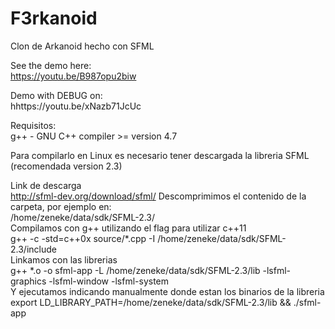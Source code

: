 F3rkanoid
=========

Clon de Arkanoid hecho con SFML

See the demo here:  
https://youtu.be/B987opu2biw

Demo with DEBUG on:  
hhttps://youtu.be/xNazb71JcUc

Requisitos:  
g++ - GNU C++ compiler >= version 4.7

Para compilarlo en Linux es necesario tener descargada la libreria SFML (recomendada version 2.3)

Link de descarga  
http://sfml-dev.org/download/sfml/
Descomprimimos el contenido de la carpeta, por ejemplo en:  
/home/zeneke/data/sdk/SFML-2.3/  
Compilamos con g++ utilizando el flag para utilizar c++11  
g++ -c -std=c++0x source/*.cpp -I /home/zeneke/data/sdk/SFML-2.3/include  
Linkamos con las librerias  
g++ *.o -o sfml-app -L /home/zeneke/data/sdk/SFML-2.3/lib -lsfml-graphics -lsfml-window -lsfml-system  
Y ejecutamos indicando manualmente donde estan los binarios de la libreria  
export LD_LIBRARY_PATH=/home/zeneke/data/sdk/SFML-2.3/lib && ./sfml-app  

